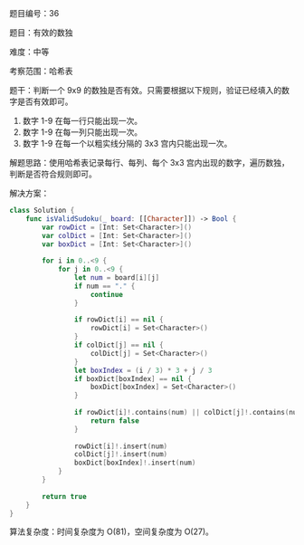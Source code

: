 题目编号：36

题目：有效的数独

难度：中等

考察范围：哈希表

题干：判断一个 9x9 的数独是否有效。只需要根据以下规则，验证已经填入的数字是否有效即可。

1. 数字 1-9 在每一行只能出现一次。
2. 数字 1-9 在每一列只能出现一次。
3. 数字 1-9 在每一个以粗实线分隔的 3x3 宫内只能出现一次。

解题思路：使用哈希表记录每行、每列、每个 3x3 宫内出现的数字，遍历数独，判断是否符合规则即可。

解决方案：

```swift
class Solution {
    func isValidSudoku(_ board: [[Character]]) -> Bool {
        var rowDict = [Int: Set<Character>]()
        var colDict = [Int: Set<Character>]()
        var boxDict = [Int: Set<Character>]()
        
        for i in 0..<9 {
            for j in 0..<9 {
                let num = board[i][j]
                if num == "." {
                    continue
                }
                
                if rowDict[i] == nil {
                    rowDict[i] = Set<Character>()
                }
                if colDict[j] == nil {
                    colDict[j] = Set<Character>()
                }
                let boxIndex = (i / 3) * 3 + j / 3
                if boxDict[boxIndex] == nil {
                    boxDict[boxIndex] = Set<Character>()
                }
                
                if rowDict[i]!.contains(num) || colDict[j]!.contains(num) || boxDict[boxIndex]!.contains(num) {
                    return false
                }
                
                rowDict[i]!.insert(num)
                colDict[j]!.insert(num)
                boxDict[boxIndex]!.insert(num)
            }
        }
        
        return true
    }
}
```

算法复杂度：时间复杂度为 O(81)，空间复杂度为 O(27)。